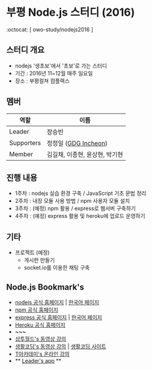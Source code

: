 # 부평 Node.js 스터디 (2016)
:octocat: [ owo-study/nodejs2016 ]

## 스터디 개요
- nodejs '생초보'에서 '초보'로 가는 스터디
- 기간 : 2016년 11~12월 매주 일요일
- 장소 : 부평컬쳐 컴플렉스

## 멤버
 역할 | 이름
 --- | ---
 Leader | 장승빈
 Supporters | 정정일 ([GDG Incheon]())
 Member | 김길채, 이종현, 윤상현, 박기현

## 진행 내용
- 1주차 : nodejs 실습 환경 구축 / JavaScript 기초 문법 정리
- 2주차 : 내장 모듈 사용 방법 / npm 사용자 모듈 설치
- 3주차 : (예정) npm 활용 / express로 웹서버 구축하기
- 4주차 : (예정) express 활용 및 heroku에 업로드 운영하기

## 기타
- 프로젝트 (예정)
  - 게시판 만들기
  - socket.io를 이용한 채팅 구축

## Node.js Bookmark's
- [nodejs 공식 홈페이지](https://nodejs.org/) | [한국어 페이지](https://nodejs.org/ko/)
- [npm 공식 홈페이지](https://www.npmjs.com/)
- [express 공식 홈페이지](http://expressjs.com/) | [한국어 페이지](http://expressjs.com/ko/)
- [Heroku 공식 홈페이지](https://www.heroku.com/)
- **~~~**
- [샵투월드's 동영상 강의](https://www.youtube.com/playlist?list=PLsGh7Wc318khZ23kG3jliEvyKkHYe63pq)
- [생활코딩's 동영상 강의](https://www.youtube.com/playlist?list=PLuHgQVnccGMBnrdKRODJmbH7UZ2A48LBK) | [생활코딩 사이트](https://opentutorials.org/module/938)
- [T아카데미's 온라인 강의](https://tacademy.sktechx.com/live/player/listOnline.action)
- ** [Leader's app](https://node.sbsoft.kr/) **
